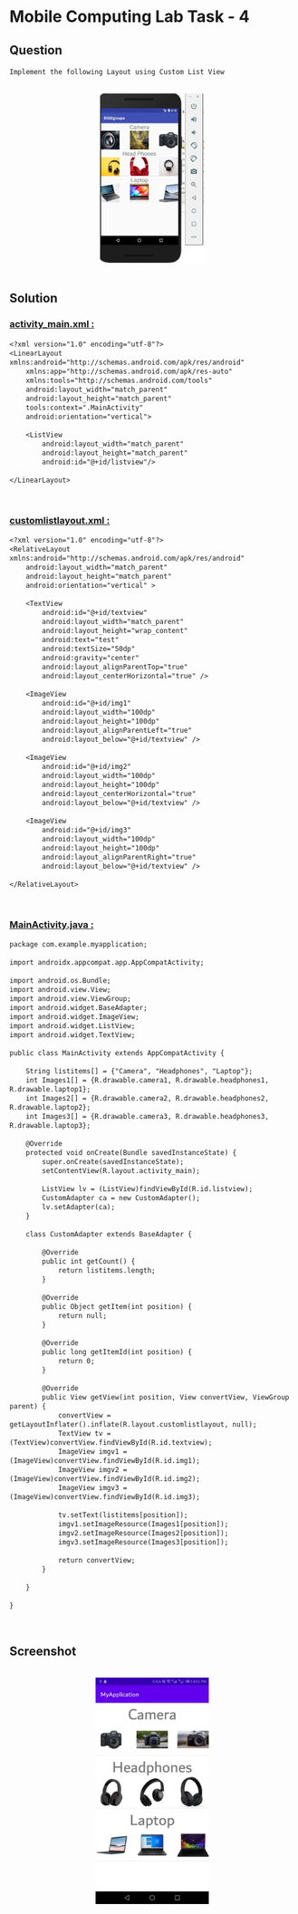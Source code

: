 # Mobile Computing Lab Task - 4

## Question

```
Implement the following Layout using Custom List View
```

<br/>

<div align="center">
    <a href="customlistassignment.jpg">
        <img src="customlistassignment.jpg" alt="question" height="300px">
    </a>
</div>

<br/>

## Solution

### [activity_main.xml :](./MyApplication/app/src/main/res/layout/activity_main.xml)

```
<?xml version="1.0" encoding="utf-8"?>
<LinearLayout xmlns:android="http://schemas.android.com/apk/res/android"
    xmlns:app="http://schemas.android.com/apk/res-auto"
    xmlns:tools="http://schemas.android.com/tools"
    android:layout_width="match_parent"
    android:layout_height="match_parent"
    tools:context=".MainActivity"
    android:orientation="vertical">

    <ListView
        android:layout_width="match_parent"
        android:layout_height="match_parent"
        android:id="@+id/listview"/>

</LinearLayout>

```

<br/>

### [customlistlayout.xml :](./MyApplication/app/src/main/res/layout/customlistlayout.xml)

```
<?xml version="1.0" encoding="utf-8"?>
<RelativeLayout xmlns:android="http://schemas.android.com/apk/res/android"
    android:layout_width="match_parent"
    android:layout_height="match_parent"
    android:orientation="vertical" >

    <TextView
        android:id="@+id/textview"
        android:layout_width="match_parent"
        android:layout_height="wrap_content"
        android:text="test"
        android:textSize="50dp"
        android:gravity="center"
        android:layout_alignParentTop="true"
        android:layout_centerHorizontal="true" />

    <ImageView
        android:id="@+id/img1"
        android:layout_width="100dp"
        android:layout_height="100dp"
        android:layout_alignParentLeft="true"
        android:layout_below="@+id/textview" />

    <ImageView
        android:id="@+id/img2"
        android:layout_width="100dp"
        android:layout_height="100dp"
        android:layout_centerHorizontal="true"
        android:layout_below="@+id/textview" />

    <ImageView
        android:id="@+id/img3"
        android:layout_width="100dp"
        android:layout_height="100dp"
        android:layout_alignParentRight="true"
        android:layout_below="@+id/textview" />

</RelativeLayout>
```

<br/>

### [MainActivity.java :](./MyApplication/app/src/main/java/com/example/myapplication/MainActivity.java)

```
package com.example.myapplication;

import androidx.appcompat.app.AppCompatActivity;

import android.os.Bundle;
import android.view.View;
import android.view.ViewGroup;
import android.widget.BaseAdapter;
import android.widget.ImageView;
import android.widget.ListView;
import android.widget.TextView;

public class MainActivity extends AppCompatActivity {

    String listitems[] = {"Camera", "Headphones", "Laptop"};
    int Images1[] = {R.drawable.camera1, R.drawable.headphones1, R.drawable.laptop1};
    int Images2[] = {R.drawable.camera2, R.drawable.headphones2, R.drawable.laptop2};
    int Images3[] = {R.drawable.camera3, R.drawable.headphones3, R.drawable.laptop3};

    @Override
    protected void onCreate(Bundle savedInstanceState) {
        super.onCreate(savedInstanceState);
        setContentView(R.layout.activity_main);

        ListView lv = (ListView)findViewById(R.id.listview);
        CustomAdapter ca = new CustomAdapter();
        lv.setAdapter(ca);
    }

    class CustomAdapter extends BaseAdapter {

        @Override
        public int getCount() {
            return listitems.length;
        }

        @Override
        public Object getItem(int position) {
            return null;
        }

        @Override
        public long getItemId(int position) {
            return 0;
        }

        @Override
        public View getView(int position, View convertView, ViewGroup parent) {
            convertView = getLayoutInflater().inflate(R.layout.customlistlayout, null);
            TextView tv = (TextView)convertView.findViewById(R.id.textview);
            ImageView imgv1 = (ImageView)convertView.findViewById(R.id.img1);
            ImageView imgv2 = (ImageView)convertView.findViewById(R.id.img2);
            ImageView imgv3 = (ImageView)convertView.findViewById(R.id.img3);

            tv.setText(listitems[position]);
            imgv1.setImageResource(Images1[position]);
            imgv2.setImageResource(Images2[position]);
            imgv3.setImageResource(Images3[position]);

            return convertView;
        }

    }

}
```

<br/>

## Screenshot

<br/>

<div align="center">
    <a href="screenshot.png">
        <img src="screenshot.png" alt="screenshot[0]" height="400px">
    </a>
</div>
